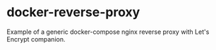 # docker-reverse-proxy
Example of a generic docker-compose nginx reverse proxy with Let's Encrypt companion.
